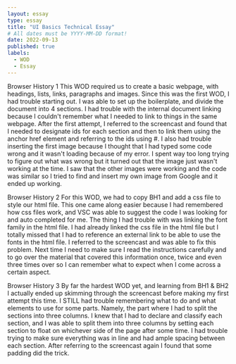 ```yaml
---
layout: essay
type: essay
title: "UI Basics Technical Essay"
# All dates must be YYYY-MM-DD format!
date: 2022-09-13
published: true
labels:
  - WOD
  - Essay
---
```

Browser History 1
This WOD required us to create a basic webpage, with headings, lists, links, paragraphs and images. Since this was the first WOD, I had trouble starting out. I was able to set up the boilerplate, and divide the document into 4 sections. I had trouble with the internal document linking because I couldn't remember what I needed to link to things in the same webpage. After the first attempt, I referred to the screencast and found that I needed to designate ids for each section and then to link them using the anchor href element and referring to the ids using #. I also had trouble inserting the first image because I thought that I had typed some code wrong and it wasn't loading because of my error. I spent way too long trying to figure out what was wrong but it turned out that the image just wasn't working at the time. I saw that the other images were working and the code was similar so I tried to find and insert my own image from Google and it ended up working.

Browser History 2
For this WOD, we had to copy BH1 and add a css file to style our html file. This one came along easier because I had remembered how css files work, and VSC was able to suggest the code I was looking for and auto completed for me. The thing I had trouble with was linking the font family in the html file. I had already linked the css file in the html file but I totally missed that I had to reference an external link to be able to use the fonts in the html file. I referred to the screencast and was able to fix this problem. Next time I need to make sure I read the instructions carefully and to go over the material that covered this information once, twice and even three times over so I can remember what to expect when I come across a certain aspect.

Browser History 3
By far the hardest WOD yet, and learning from BH1 & BH2 I actually ended up skimming through the screencast before making my first attempt this time. I STILL had trouble remembering what to do and what elements to use for some parts. Namely, the part where I had to split the sections into three columns. I knew that I had to declare and classify each section, and I was able to split them into three columns by setting each section to float on whichever side of the page after some time. I had trouble trying to make sure everything was in line and had ample spacing between each section. After referring to the screencast again I found that some padding did the trick.
